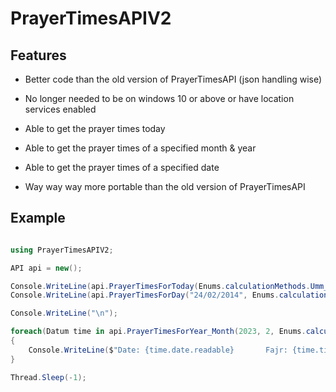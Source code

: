 # PrayerTimesAPIV2


## Features

- Better code than the old version of PrayerTimesAPI (json handling wise)

- No longer needed to be on windows 10 or above or have location services enabled

- Able to get the prayer times today

- Able to get the prayer times of a specified month & year

- Able to get the prayer times of a specified date

- Way way way more portable than the old version of PrayerTimesAPI


## Example

```csharp 

using PrayerTimesAPIV2;

API api = new();

Console.WriteLine(api.PrayerTimesForToday(Enums.calculationMethods.Umm_Al_Qura_University__Makkah, Enums.shafaq.general, Enums.school.Hanafi, Enums.midnightMode.Standard, Enums.latitudeAdjustmentMethod.Angle_Based, false).Fajr);
Console.WriteLine(api.PrayerTimesForDay("24/02/2014", Enums.calculationMethods.Umm_Al_Qura_University__Makkah, Enums.shafaq.general, Enums.school.Hanafi, Enums.midnightMode.Standard, Enums.latitudeAdjustmentMethod.Angle_Based, false).Fajr);

Console.WriteLine("\n");

foreach(Datum time in api.PrayerTimesForYear_Month(2023, 2, Enums.calculationMethods.Umm_Al_Qura_University__Makkah, Enums.shafaq.general, Enums.school.Hanafi, Enums.midnightMode.Standard, Enums.latitudeAdjustmentMethod.Angle_Based, false))
{
    Console.WriteLine($"Date: {time.date.readable}       Fajr: {time.timings.Fajr}         Sunrise: {time.timings.Sunrise}         Dhuhr: {time.timings.Dhuhr}         Asr: {time.timings.Asr}         Maghrib: {time.timings.Maghrib}          Isha: {time.timings.Isha}");
}

Thread.Sleep(-1);

```

